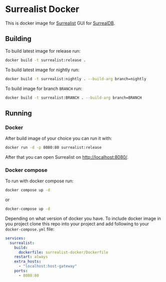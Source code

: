 # Surrealist Docker

This is docker image for [Surrealist](https://github.com/StarlaneStudios/Surrealist) GUI for [SurrealDB](https://github.com/surrealdb/surrealdb). 

## Building

To build latest image for release run:
```sh
docker build -t surrealist:release .
```

To build latest image for nightly run:
```sh
docker build -t surrealist:nightly . --build-arg branch=nightly
```

To build image for branch `BRANCH` run:
```sh
docker build -t surrealist:BRANCH . --build-arg branch=BRANCH
```

## Running

### Docker

After build image of your choice you can run it with:
```sh
docker run -d -p 8080:80 surrealist:release
```

After that you can open Surrealist on [http://localhost:8080/](http://localhost:8080/).


### Docker compose

To run with docker compose run:
```sh
docker compose up -d
```
or 
```sh
docker-compose up -d
```

Depending on what version of docker you have.
To include docker image in you project clone this repo into your project and add following to your `docker-compose.yml` file:
```yml
services:
  surrealist:
    build:
      dockerfile: surrealist-docker/Dockerfile
    restart: always
    extra_hosts:
      - "localhost:host-gateway"
    ports:
      - 8080:80
```